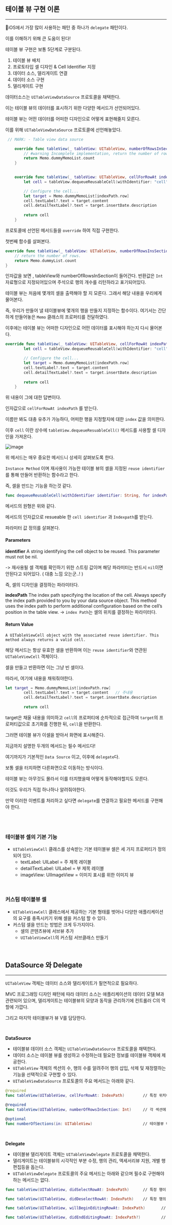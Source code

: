 ## 테이블 뷰 구현 이론
---

iOS에서 가장 많이 사용하는 패턴 중 하나가 `delegate` 패턴이다.

이를 이해하기 위해 큰 도움이 된다!

테이블 뷰 구현은 보통 5단계로 구분된다.

1. 테이블 뷰 배치
2. 프로토타입 셀 디자인 & Cell Identifier 지정
3. 데이터 소스, 델리게이트 연결
4. 데이터 소스 구현
5. 델리게이트 구현

데이터소스는 `UITableViewDataSource` 프로토콜을 채택한다.

이는 테이블 뷰의 데이터를 표시하기 위한 다양한 메서드가 선언되어있다.

테이블 뷰는 어떤 데이터를 어떠한 디자인으로 어떻게 표현해줄지 모른다.

이를 위해 `UITableViewDataSource` 프로토콜에 선언해놓았다.

```swift
 // MARK: - Table view data source

    override func tableView(_ tableView: UITableView, numberOfRowsInSection section: Int) -> Int {
        // #warning Incomplete implementation, return the number of rows
        return Memo.dummyMemoList.count
    }

    
    override func tableView(_ tableView: UITableView, cellForRowAt indexPath: IndexPath) -> UITableViewCell {
        let cell = tableView.dequeueReusableCell(withIdentifier: "cell", for: indexPath)

        // Configure the cell...
        let target = Memo.dummyMemoList[indexPath.row]
        cell.textLabel?.text = target.content
        cell.detailTextLabel?.text = target.insertDate.description
        
        return cell
    }
```

프로토콜에 선언된 메서드들을 `override` 하여 직접 구현한다.

첫번째 함수를 살펴본다.
```swift
override func tableView(_ tableView: UITableView, numberOfRowsInsSection section: Int) -> Int {
    // return the number of rows.
    return Memo.dummyList.count
}
```

인자값을 보면 , tableView와 numberOfRowsInSection이 들어간다.
반환값은 `Int` 자료형으로 지정되어있으며 주석으로 행의 개수를 리턴하라고 표기되어있다.

테이블 뷰는 처음에 몇개의 셀을 출력해야 할 지 모른다.
그래서 해당 내용을 우리에게 물어본다.

즉, 우리가 만들어 낼 테이블뷰에 몇개의 행을 만들지 지정하는 함수이다.
여기서는 간단하게 만들어놓은 `Memo` 클래스의 프로퍼티를 전달하였다.

이후에는 테이블 뷰는 어떠한 디자인으로 어떤 데이터를 표시해야 하는지 다시 물어본다.

```swift
override func tableView(_ tableView: UITableView, cellForRowAt indexPath: IndexPath) -> UITableViewCell {
        let cell = tableView.dequeueReusableCell(withIdentifier: "cell", for: indexPath)

        // Configure the cell...
        let target = Memo.dummyMemoList[indexPath.row]
        cell.textLabel?.text = target.content
        cell.detailTextLabel?.text = target.insertDate.description
        
        return cell
    }
```

위 내용이 그에 대한 답변이다.

인자값으로 `cellForRowAt indexPath` 를 받는다.

이름만 봐도 대충 유추가 가능하다, 어떠한 행을 지정할지에 대한 `index` 값을 의미한다.

이후 `cell` 이란 상수에 `tableView.dequeueResuableCell()` 메서드를 사용할 셀 디자인을 가져온다.

![image](https://user-images.githubusercontent.com/33051018/78633468-b0a59000-78dc-11ea-8948-0b242fdffa5c.png)

위 메서드는 매우 중요한 메서드니 상세히 살펴보도록 한다.

`Instance Method` 이며 재사용이 가능한 테이블 뷰의 셀을 지정된 `reuse identifier` 를 통해 만들어 반환하는 함수라고 한다.

즉, 셀을 만드는 기능을 하는것 같다.

```swift
func dequeueReusableCell(withIdentifier identifier: String, for indexPath: IndexPath) -> UITableViewCell
```

메서드의 원형은 위와 같다.

메서드의 인자값으로 resueable 한 `cell identifier` 과 `Indexpath`를 받는다.

파라미터 값 정의를 살펴본다.
#### Parameters
**identifier**
A string identifying the cell object to be reused. This parameter must not be nil.

-> 재사용될 셀 객체를 확인하기 위한 스트링 값이며 해당 파라미터는 반드시 `nil`이면 안된다고 되어있다. ( 대충 느낌 오는군..! )

즉, 셀의 디자인을 결정하는 파라미터다.

**indexPath**
The index path specifying the location of the cell. Always specify the index path provided to you by your data source object. This method uses the index path to perform additional configuration based on the cell’s position in the table view.
-> `index Path`는 셀의 위치를 결정하는 파라미터다.

#### Return Value
`A UITableViewCell object with the associated reuse identifier. This method always returns a valid cell.`

해당 메서드는 항상 유효한 셀을 반환하며 이는 `reuse identifier`와 연관된 `UITableViewCell` 객체이다.

셀을 만들고 반환하면 이는 그냥 빈 셀이다.

따라서, 여기에 내용을 채워줘야한다.

```swift
let target = Memo.dummyMemoList[indexPath.row]
        cell.textLabel?.text = target.content   // 주내용
        cell.detailTextLabel?.text = target.insertDate.description      // 부내용
        
        return cell
```

target은 채울 내용을 의미하고 `cell`의 프로퍼티에 순차적으로 접근하여 `target`의 프로퍼티값으로 초기화를 진행한 뒤, `cell`을 반환한다.

그러면 테이블 뷰가 이셀을 받아서 화면에 표시해준다.

지금까지 설명한 두개의 메서드는 필수 메서드다!

여기까지가 기본적인 `Data Source` 이고, 이후에 `delegate`다.

보통 셀을 터치하면 다른화면으로 이동하는 방식이다.

테이블 뷰는 아무것도 몰라서 이를 터치했을때 어떻게 동작해야할지도 모른다.

이것도 우리가 직접 하나하나 알려줘야한다.

만약 이러한 이벤트를 처리하고 싶다면 `delegate`를 연결하고 필요한 메서드를 구현해야 한다.

<br>

<br>

### 테이블뷰 셀의 기본 기능

- `UITableViewCell` 클래스를 상속받는 기본 테이블뷰 셀은 세 가지 프로퍼티가 정의되어 있다.
    - textLabel: UILabel = 주 제목 레이블
    - detailTextLabel: UILabel = 부 제목 레이블
    - imageView: UIImageView = 이미지 표시를 위한 이미지 뷰

<br>

### 커스텀 테이블뷰 셀

- `UITableViewCell` 클래스에서 제공하는 기본 형태를 벗어나 다양한 애플리케이션의 요구를 충족시키기 위해 셀을 커스텀 할 수 있다.
- 커스텀 셀을 만드는 방법은 크게 두가지이다.
    - 셀의 콘텐츠뷰에 서브뷰 추가
    - `UITableViewCell`의 커스텀 서브클래스 만들기

<br>

## DataSource 와 Delegate
---

`UITableView` 객체는 데이터 소스와 델리게이트가 필연적으로 필요하다.

MVC 프로그래밍 디자인 패턴에 따라 데이터 소스는 애플리케이션의 데이터 모델 M과 관련되어 있으며, 델리게이트는 테이블뷰의 모양과 동작을 관리하기에 컨트롤러 C의 역할에 가깝다.

그리고 마지막 테이블뷰가 뷰 V를 담당한다. 

<br>

**DataSource**

- 테이블뷰 데이터 소스 객체는 `UITableViewDataSource` 프로토콜을 채택한다.
- 데이터 소스는 테이블 뷰를 생성하고 수정하는데 필요한 정보를 테이블뷰 객체에 제공한다.
- `UITableView` 객체의 섹션의 수, 행의 수를 알려주어 행의 삽입, 삭제 및 재정렬하는 기능을 선택적으로 구현할 수 있다.
- `UITableViewDataSource` 프로토콜의 주요 메서드는 아래와 같다.

```swift
@required
func tableView(UITableView, cellForRowAt: IndexPath)        // 특정 위치에 표시할 셀을 요청하는 메서드

@required
func tableView(UITableView, numberOfRowsInSection: Int)     // 각 섹션에 표시할 행의 개수를 지정하는 메서드

@optional
func numberOfSections(in: UITableView)                      // 테이블뷰 내 섹션을 몇개로 지정할 것인지 묻는 메서드

```

<br>

**Delegate**

- 테이블뷰 델리게이트 객체는 `UITableViewDelegate` 프로토콜을 채택한다.
- 델리게이트는 테이블뷰의 시각적인 부분 수정, 행의 관리, 액세서리뷰 지원, 개별 행 편집등을 돕는다.
- `UITableViewDelegate` 프로토콜의 주요 메서드는 아래와 같으며 필수로 구현해야 하는 메서드는 없다.

```swift
func tableView(UITableView, didSelectRowAt: IndexPath)      // 특정 행이 선택되었음을 알리는 메서드

func tableView(UITableView, didDeselectRowAt: IndexPath)    // 특정 행의 선택이 해제되었음을 알리는 메서드

func tableView(UITableView, willBeginEditingRowAt: IndexPath)       // 테이블뷰가 편집모드로 들어갔음을 알리는 메서드

func tableView(UITableView, didEndEditingRowAt: IndexPath?)         // 테이블뷰가 편집모드에서 빠져나왔음을 알리는 메서드
```

